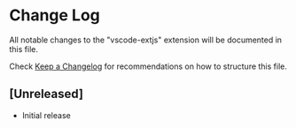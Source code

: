 # Change Log

All notable changes to the "vscode-extjs" extension will be documented in this file.

Check [Keep a Changelog](http://keepachangelog.com/) for recommendations on how to structure this file.

## [Unreleased]

- Initial release